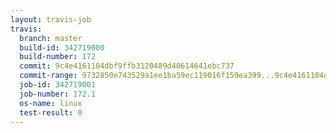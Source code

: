 ```yaml
---
layout: travis-job
travis:
  branch: master
  build-id: 342719000
  build-number: 172
  commit: 9c4e4161104dbf9ffb3120489d40614641ebc737
  commit-range: 9732850e743529a1ee1ba59ec119016f159ea399...9c4e4161104dbf9ffb3120489d40614641ebc737
  job-id: 342719001
  job-number: 172.1
  os-name: linux
  test-result: 0
---
```

